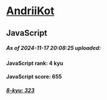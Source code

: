 # [AndriiKot](https://www.codewars.com/users/AndriiKot) 
## JavaScript
##### As of 2024-11-17 20:08:25 uploaded:
#### JavaScript rank: 4 kyu
#### JavaScript score: 655

##### [8-kyu: 323](https://github.com/AndriiKot/JavaScript__CodeWars/tree/main/kyu-8)

